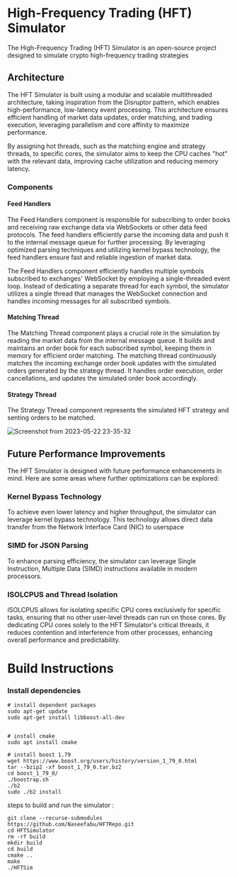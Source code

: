 # High-Frequency Trading (HFT) Simulator
The High-Frequency Trading (HFT) Simulator is an open-source project designed to simulate crypto high-frequency trading strategies 

## Architecture

The HFT Simulator is built using a modular and scalable multithreaded architecture, taking inspiration from the Disruptor pattern, which enables high-performance, low-latency event processing. This architecture ensures efficient handling of market data updates, order matching, and trading execution, leveraging parallelism and core affinity to maximize performance.

By assigning hot threads, such as the matching engine and strategy threads, to specific cores, the simulator aims to keep the CPU caches "hot" with the relevant data, improving cache utilization and reducing memory latency.

### Components

#### Feed Handlers
The Feed Handlers component is responsible for subscribing to order books and receiving raw exchange data via WebSockets or other data feed protocols. The feed handlers efficiently parse the incoming data and push it to the internal message queue for further processing. By leveraging optimized parsing techniques and utilizing kernel bypass technology, the feed handlers ensure fast and reliable ingestion of market data.

The Feed Handlers component efficiently handles multiple symbols subscribed to exchanges' WebSocket by employing a single-threaded event loop. Instead of dedicating a separate thread for each symbol, the simulator utilizes a single thread that manages the WebSocket connection and handles incoming messages for all subscribed symbols.

#### Matching Thread
The Matching Thread component plays a crucial role in the simulation by reading the market data from the internal message queue. It builds and maintains an order book for each subscribed symbol, keeping them in memory for efficient order matching. The matching thread continuously matches the incoming exchange order book updates with the simulated orders generated by the strategy thread. It handles order execution, order cancellations, and updates the simulated order book accordingly.

#### Strategy Thread
The Strategy Thread component represents the simulated HFT strategy and senting orders to be matched.

![Screenshot from 2023-05-22 23-35-32](https://github.com/Naseefabu/HFTRepo/assets/104965020/479f4cfb-9ca7-44ba-a35f-8026d49ebc05)


## Future Performance Improvements
The HFT Simulator is designed with future performance enhancements in mind. Here are some areas where further optimizations can be explored:

### Kernel Bypass Technology
To achieve even lower latency and higher throughput, the simulator can leverage kernel bypass technology. This technology allows direct data transfer from the Network Interface Card (NIC) to userspace 

### SIMD for JSON Parsing
To enhance parsing efficiency, the simulator can leverage Single Instruction, Multiple Data (SIMD) instructions available in modern processors. 

### ISOLCPUS and Thread Isolation
ISOLCPUS allows for isolating specific CPU cores exclusively for specific tasks, ensuring that no other user-level threads can run on those cores. By dedicating CPU cores solely to the HFT Simulator's critical threads, it reduces contention and interference from other processes, enhancing overall performance and predictability. 


# Build Instructions

### Install dependencies

```
# install dependent packages
sudo apt-get update
sudo apt-get install libboost-all-dev


# install cmake
sudo apt install cmake

# install boost 1.79
wget https://www.boost.org/users/history/version_1_79_0.html
tar --bzip2 -xf boost_1_79_0.tar.bz2
cd boost_1_79_0/
./boostrap.sh
./b2
sudo ./b2 install
```

steps to build and run the simulator :
```
git clone --recurse-submodules https://github.com/Naseefabu/HFTRepo.git
cd HFTSimulator
rm -rf build
mkdir build
cd build
cmake ..
make
./HFTSim

```